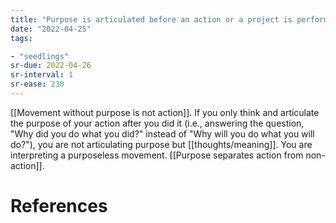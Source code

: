 ```yaml
---
title: "Purpose is articulated before an action or a project is performed"
date: "2022-04-25"
tags:

- "seedlings"
sr-due: 2022-04-26
sr-interval: 1
sr-ease: 230
---
```


[[Movement without purpose is not action]]. If you only think and articulate the purpose of your action after you did it (i.e., answering the question, "Why did you do what you did?" instead of "Why will you do what you will do?"), you are not articulating purpose but [[thoughts/meaning]]. You are interpreting a purposeless movement. [[Purpose separates action from non-action]].

# References
